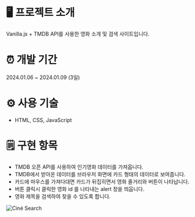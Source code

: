 # 🖥️ 프로젝트 소개

Vanilla.js + TMDB API를 사용한 영화 소개 및 검색 사이트입니다.

# ⏰ 개발 기간

2024.01.06 ~ 2024.01.09 (3일)

# ⚙️ 사용 기술

- HTML, CSS, JavaScript

# 🗒️ 구현 항목

- TMDB 오픈 API를 사용하여 인기영화 데이터를 가져옵니다.
- TMDB에서 받아온 데이터를 브라우저 화면에 카드 형태의 데이터로 보여줍니다.
- 카드에 마우스를 가져다대면 카드가 뒤집히면서 영화 줄거리와 버튼이 나타납니다.
- 버튼 클릭시 클릭한 영화 id 를 나타내는 alert 창을 띄웁니다.
- 영화 제목을 검색하여 찾을 수 있도록 합니다.

![Ciné Search](<assets/video/Ciné Search.gif>)
